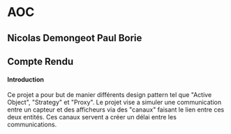 # AOC
<h2> Nicolas Demongeot Paul Borie </h2>
<h2>Compte Rendu </h2>

<h4>Introduction</h4>

<p>Ce projet a pour but de manier différents design pattern tel que "Active Object", "Strategy" et "Proxy".
Le projet vise a simuler une communication entre un capteur et des afficheurs via des "canaux" faisant le lien entre ces deux entités.
Ces canaux servent a créer un délai entre les communications.
</p>

